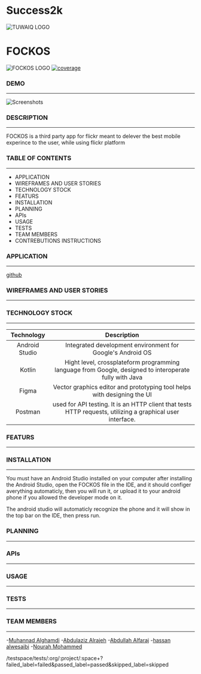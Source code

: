 # Success2k
![TUWAIQ LOGO](https://camo.githubusercontent.com/37ca472e2afb74974a0314d89af8f470422a79582bed0d188f9927777230195d/68747470733a2f2f6c61756e63682e73612f6173736574732f696d616765732f6c6f676f732f7475776169712d61636164656d792d6c6f676f2e737667)
# FOCKOS
![FOCKOS LOGO]()
<a href="https://coveralls.io/github/badges/shields">
        <img src="https://img.shields.io/coveralls/github/badges/shields"
            alt="coverage"></a>
### DEMO
---
![Screenshots]()
### DESCRIPTION
---

FOCKOS is a third party app for flickr meant to delever the best mobile experince to the user, while using flickr platform

### TABLE OF CONTENTS
---
* APPLICATION
* WIREFRAMES AND USER STORIES
* TECHNOLOGY STOCK 
* FEATURS
* INSTALLATION 
* PLANNING
* APIs
* USAGE
* TESTS
* TEAM MEMBERS
* CONTREBUTIONS INSTRUCTIONS

### APPLICATION
---
[github](https://github.com/Muhannad-Mughram-Alghamdi/Success2k/tree/main)
### WIREFRAMES AND USER STORIES
---

### TECHNOLOGY STOCK 
---
|Technology        |Description                                                                                            |
|:---:             |:---:                                                                                                  |
| Android Studio   |Integrated development environment for Google's Android OS                                             |
| Kotlin           |Hight level, crossplateform programming language from Google,  designed to interoperate fully with Java|
| Figma            |Vector graphics editor and prototyping tool helps with designing the UI                                |
| Postman          |used for API testing. It is an HTTP client that tests HTTP requests, utilizing a graphical user interface.|

### FEATURS
---

### INSTALLATION
---
You must have an Android Studio installed on your computer
after installing the Android Studio, open the FOCKOS file in the IDE, and it should configer averything automaticly,
then you will run it, or upload it to your android phone if you allowed the developer mode on it.

The android studio will automaticly recognize the phone and it will show in the top bar on the IDE, then press run.

### PLANNING
---

### APIs
---

### USAGE
---

### TESTS
---

### TEAM MEMBERS
---
-[Muhannad Alghamdi](https://github.com/Muhannad-Mughram-Alghamdi)
-[Abdulaziz Alrajeh](https://github.com/AbdulazizAlrajeh)
-[Abdullah Alfaraj](https://github.com/alfa7158)
-[hassan alwesaibi](https://github.com/hassan1alwesaibi)
-[Nourah Mohammed](https://github.com/Nourah1000)

/testspace/tests/:org/:project/:space+?failed_label=failed&passed_label=passed&skipped_label=skipped
